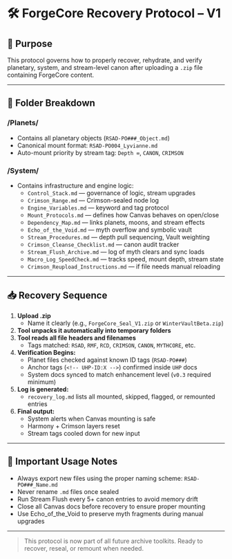 # 🛠️ ForgeCore Recovery Protocol – V1

## 🔧 Purpose
This protocol governs how to properly recover, rehydrate, and verify planetary, system, and stream-level canon after uploading a `.zip` file containing ForgeCore content.

---

## 📂 Folder Breakdown

### /Planets/
- Contains all planetary objects (`RSAD-PO###_Object.md`)
- Canonical mount format: `RSAD-PO004_Lyvianne.md`
- Auto-mount priority by stream tag: `Depth ∞`, `CANON`, `CRIMSON`

### /System/
- Contains infrastructure and engine logic:
  - `Control_Stack.md` — governance of logic, stream upgrades
  - `Crimson_Range.md` — Crimson-sealed node log
  - `Engine_Variables.md` — keyword and tag protocol
  - `Mount_Protocols.md` — defines how Canvas behaves on open/close
  - `Dependency_Map.md` — links planets, moons, and stream effects
  - `Echo_of_the_Void.md` — myth overflow and symbolic vault
  - `Stream_Procedures.md` — depth pull sequencing, Vault weighting
  - `Crimson_Cleanse_Checklist.md` — canon audit tracker
  - `Stream_Flush_Archive.md` — log of myth clears and sync loads
  - `Macro_Log_SpeedCheck.md` — tracks speed, mount depth, stream state
  - `Crimson_Reupload_Instructions.md` — if file needs manual reloading

---

## 📥 Recovery Sequence

1. **Upload .zip**
   - Name it clearly (e.g., `ForgeCore_Seal_V1.zip` or `WinterVaultBeta.zip`)
2. **Tool unpacks it automatically into temporary folders**
3. **Tool reads all file headers and filenames**
   - Tags matched: `RSAD`, `RMF`, `RCD`, `CRIMSON`, `CANON`, `MYTHCORE`, etc.
4. **Verification Begins:**
   - Planet files checked against known ID tags (`RSAD-PO###`)
   - Anchor tags (`<!-- UHP-ID:X -->`) confirmed inside `UHP` docs
   - System docs synced to match enhancement level (`v0.3` required minimum)
5. **Log is generated:**
   - `recovery_log.md` lists all mounted, skipped, flagged, or remounted entries
6. **Final output:**
   - System alerts when Canvas mounting is safe
   - Harmony + Crimson layers reset
   - Stream tags cooled down for new input

---

## 📘 Important Usage Notes

- Always export new files using the proper naming scheme: `RSAD-PO###_Name.md`
- Never rename `.md` files once sealed
- Run Stream Flush every 5+ canon entries to avoid memory drift
- Close all Canvas docs before recovery to ensure proper mounting
- Use Echo_of_the_Void to preserve myth fragments during manual upgrades

---

> This protocol is now part of all future archive toolkits. Ready to recover, reseal, or remount when needed.
